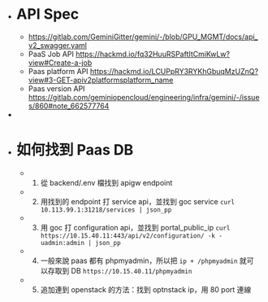 - # API Spec
	- https://gitlab.com/GeminiGitter/gemini/-/blob/GPU_MGMT/docs/api_v2_swagger.yaml
	- PaaS Job API
	  	https://hackmd.io/fq32HuuRSPaftItCmiKwLw?view#Create-a-job
	- Paas platform API
	  	https://hackmd.io/LCUPpRY3RYKhGbuqMzUZnQ?view#3-GET-apiv2platformsplatform_name
	- Paas version API
	  https://gitlab.com/geminiopencloud/engineering/infra/gemini/-/issues/860#note_662577764
-
- # 如何找到 Paas DB
	- 1. 從 backend/.env 檔找到 apigw endpoint
	- 2. 用找到的 endpoint 打 service api，並找到 goc service
	  `curl 10.113.99.1:31218/services | json_pp`
	- 3. 用 goc 打 configuration api，並找到 portal_public_ip
	  `curl https://10.15.40.11:443/api/v2/configuration/ -k -uadmin:admin | json_pp`
	- 4. 一般來說 paas 都有 phpmyadmin，所以把 `ip + /phpmyadmin` 就可以存取到 DB
	  `https://10.15.40.11/phpmyadmin`
	- 5. 追加連到 openstack 的方法：找到 optnstack ip，用 80 port 連線